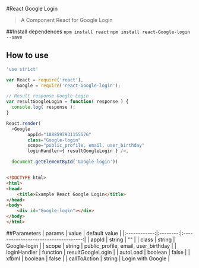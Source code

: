 #React Google Login

> A Component React for Google Login

##Install dependences
``` npm install react ```
``` npm install react-Google-login --save ```

## How to use
```JAVASCRIPT
'use strict'

var React = require('react'),
    Google = require('react-Google-login');

// Result response Google Login
var resultGoogleLogin = function( response ) {
  console.log( response );
}

React.render(
  <Google
        appId="1088597931155576"
        class="Google-login"
        scope="public_profile, email, user_birthday"
        loginHandler={ resultGoogleLogin } />,

  document.getElementById('Google-login'))

```

```HTML

<!DOCTYPE html>
<html>
<head>
    <title>Example React Google Login</title>
</head>
<body>
    <div id="Google-login"></div>
</body>
</html>

```

##Parameters
|    params    |   value  |             default value            |
|:------------:|:--------:|:------------------------------------:|
|     appId    |  string  |                  ""                  |
|     class    |  string  |            Google-login            |
|     scope    |  string  | public_profile, email, user_birthday |
| loginHandler | function |          resultGoogleLogin         |
|   autoLoad   |  boolean |                 false                |
|     xfbml    |  boolean |                 false                |
| callToAction |  string  |          Login with Google         |
